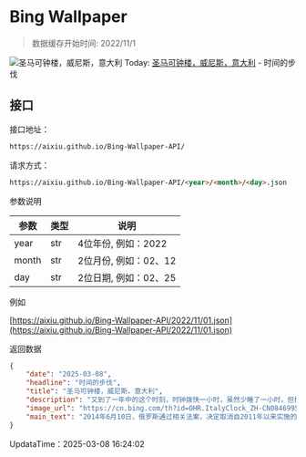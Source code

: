 # Bing Wallpaper

> 数据缓存开始时间: 2022/11/1

![圣马可钟楼，威尼斯，意大利](https://cn.bing.com/th?id=OHR.ItalyClock_ZH-CN0846995743_1920x1080.webp)
Today: [圣马可钟楼，威尼斯，意大利](https://cn.bing.com/th?id=OHR.ItalyClock_ZH-CN0846995743_1920x1080.webp) - 时间的步伐

## 接口

接口地址：

```html
https://aixiu.github.io/Bing-Wallpaper-API/
```

请求方式：

```html
https://aixiu.github.io/Bing-Wallpaper-API/<year>/<month>/<day>.json
```

参数说明

| 参数 | 类型 | 说明 |
| - | - | - |
| year | str | 4位年份, 例如：2022 |
| month | str | 2位月份, 例如：02、12 |
| day | str | 2位日期, 例如：02、25 |

例如

[https://aixiu.github.io/Bing-Wallpaper-API/2022/11/01.json](https://aixiu.github.io/Bing-Wallpaper-API/2022/11/01.json)

返回数据

```json
{
    "date": "2025-03-08",
    "headline": "时间的步伐",
    "title": "圣马可钟楼，威尼斯，意大利",
    "description": "又到了一年中的这个时刻，时钟拨快一小时，虽然少睡了一小时，但换来了更长的傍晚时光。今年的夏令时从今天凌晨2点正式开始，亚利桑那州和夏威夷州除外，这再次提醒我们，时间从不会等待任何人。夏令时的理念很简单：最大化利用自然光，减少能源消耗。这一概念最早在 18 世纪由本杰明·富兰克林提出，尽管他当时 “节省蜡烛”的建议更像是一种讽刺，而非严肃提议。时间快进到 20 世纪初，许多国家在战争期间采用夏令时以节省燃料。美国于 1966 年颁布了《统一时间法案》，正式将夏时令标准化。如今，全球约70个国家实行夏令时，通常从3月持续到11月，让人们享受长达八个月的漫长夜晚。",
    "image_url": "https://cn.bing.com/th?id=OHR.ItalyClock_ZH-CN0846995743_1920x1080.webp",
    "main_text": "2014年6月10日，俄罗斯通过相关法案，决定取消自2011年以来实施的“永久夏令时”，改回冬令时，并不再实行冬夏时制的交替调整。"
}
```

UpdataTime：2025-03-08 16:24:02
